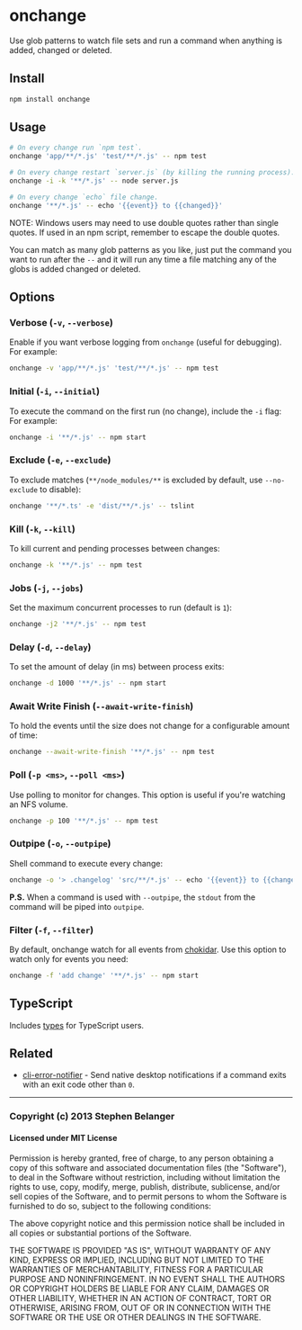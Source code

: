 # onchange

Use glob patterns to watch file sets and run a command when anything is added, changed or deleted.

## Install

```sh
npm install onchange
```

## Usage

```sh
# On every change run `npm test`.
onchange 'app/**/*.js' 'test/**/*.js' -- npm test

# On every change restart `server.js` (by killing the running process).
onchange -i -k '**/*.js' -- node server.js

# On every change `echo` file change.
onchange '**/*.js' -- echo '{{event}} to {{changed}}'
```

NOTE: Windows users may need to use double quotes rather than single quotes. If used in an npm script, remember to escape the double quotes.

You can match as many glob patterns as you like, just put the command you want to run after the `--` and it will run any time a file matching any of the globs is added changed or deleted.

## Options

### Verbose (`-v`, `--verbose`)

Enable if you want verbose logging from `onchange` (useful for debugging). For example:

```sh
onchange -v 'app/**/*.js' 'test/**/*.js' -- npm test
```

### Initial (`-i`, `--initial`)

To execute the command on the first run (no change), include the `-i` flag: For example:

```sh
onchange -i '**/*.js' -- npm start
```

### Exclude (`-e`, `--exclude`)

To exclude matches (`**/node_modules/**` is excluded by default, use `--no-exclude` to disable):

```sh
onchange '**/*.ts' -e 'dist/**/*.js' -- tslint
```

### Kill (`-k`, `--kill`)

To kill current and pending processes between changes:

```sh
onchange -k '**/*.js' -- npm test
```

### Jobs (`-j`, `--jobs`)

Set the maximum concurrent processes to run (default is `1`):

```sh
onchange -j2 '**/*.js' -- npm test
```

### Delay (`-d`, `--delay`)

To set the amount of delay (in ms) between process exits:

```sh
onchange -d 1000 '**/*.js' -- npm start
```

### Await Write Finish (`--await-write-finish`)

To hold the events until the size does not change for a configurable amount of time:

```sh
onchange --await-write-finish '**/*.js' -- npm test
```

### Poll (`-p <ms>`, `--poll <ms>`)

Use polling to monitor for changes. This option is useful if you're watching an NFS volume.

```sh
onchange -p 100 '**/*.js' -- npm test
```

### Outpipe (`-o`, `--outpipe`)

Shell command to execute every change:

```sh
onchange -o '> .changelog' 'src/**/*.js' -- echo '{{event}} to {{changed}}'
```

**P.S.** When a command is used with `--outpipe`, the `stdout` from the command will be piped into `outpipe`.

### Filter (`-f`, `--filter`)

By default, onchange watch for all events from [chokidar](https://github.com/paulmillr/chokidar#methods--events). Use
this option to watch only for events you need:

```sh
onchange -f 'add change' '**/*.js' -- npm start
```

## TypeScript

Includes [types](index.d.ts) for TypeScript users.

## Related

* [cli-error-notifier](https://github.com/micromata/cli-error-notifier) - Send native desktop notifications if a command exits with an exit code other than `0`.

---

### Copyright (c) 2013 Stephen Belanger

#### Licensed under MIT License

Permission is hereby granted, free of charge, to any person obtaining a copy of this software and associated documentation files (the "Software"), to deal in the Software without restriction, including without limitation the rights to use, copy, modify, merge, publish, distribute, sublicense, and/or sell copies of the Software, and to permit persons to whom the Software is furnished to do so, subject to the following conditions:

The above copyright notice and this permission notice shall be included in all copies or substantial portions of the Software.

THE SOFTWARE IS PROVIDED "AS IS", WITHOUT WARRANTY OF ANY KIND, EXPRESS OR IMPLIED, INCLUDING BUT NOT LIMITED TO THE WARRANTIES OF MERCHANTABILITY, FITNESS FOR A PARTICULAR PURPOSE AND NONINFRINGEMENT. IN NO EVENT SHALL THE AUTHORS OR COPYRIGHT HOLDERS BE LIABLE FOR ANY CLAIM, DAMAGES OR OTHER LIABILITY, WHETHER IN AN ACTION OF CONTRACT, TORT OR OTHERWISE, ARISING FROM, OUT OF OR IN CONNECTION WITH THE SOFTWARE OR THE USE OR OTHER DEALINGS IN THE SOFTWARE.

